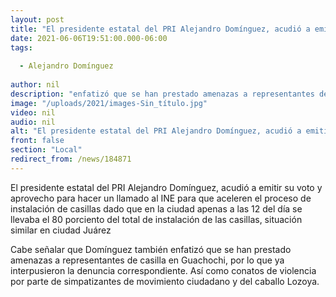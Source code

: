 ```yaml
---
layout: post
title: "El presidente estatal del PRI Alejandro Domínguez, acudió a emitir su voto"
date: 2021-06-06T19:51:00.000-06:00
tags:
  
  - Alejandro Domínguez
  
author: nil
description: "enfatizó que se han prestado amenazas a representantes de casilla en Guachocho"
image: "/uploads/2021/images-Sin_título.jpg"
video: nil
audio: nil
alt: "El presidente estatal del PRI Alejandro Domínguez, acudió a emitir su voto"
front: false
section: "Local"
redirect_from: /news/184871
---
```


El presidente estatal del PRI Alejandro Domínguez, acudió a emitir su voto y aprovecho para hacer un llamado al INE para que aceleren el proceso de instalación de casillas dado que en la ciudad apenas a las 12 del día se llevaba el 80 porciento del total de instalación de las casillas, situación similar en ciudad Juárez

Cabe señalar que Domínguez también enfatizó que se han prestado amenazas a representantes de casilla en Guachochi, por lo que ya interpusieron la denuncia correspondiente. Así como conatos de violencia por parte de simpatizantes de movimiento ciudadano y del caballo Lozoya.
